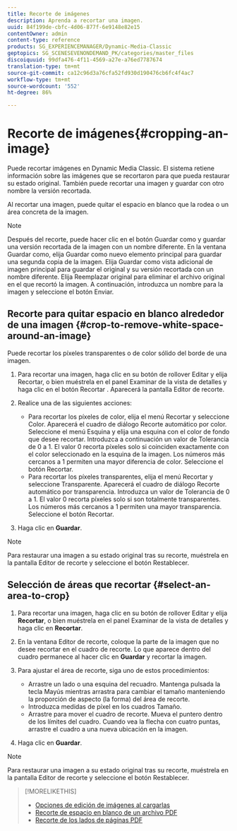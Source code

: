 ```yaml
---
title: Recorte de imágenes
description: Aprenda a recortar una imagen.
uuid: 84f199de-cbfc-4d06-877f-6e9148e82e15
contentOwner: admin
content-type: reference
products: SG_EXPERIENCEMANAGER/Dynamic-Media-Classic
geptopics: SG_SCENESEVENONDEMAND_PK/categories/master_files
discoiquuid: 99dfa476-4f11-4569-a27e-a76ed7787674
translation-type: tm+mt
source-git-commit: ca12c96d3a76cfa52fd930d190476cb6fc4f4ac7
workflow-type: tm+mt
source-wordcount: '552'
ht-degree: 86%

---
```



# Recorte de imágenes{#cropping-an-image}

Puede recortar imágenes en Dynamic Media Classic. El sistema retiene información sobre las imágenes que se recortaron para que pueda restaurar su estado original. También puede recortar una imagen y guardar con otro nombre la versión recortada.

Al recortar una imagen, puede quitar el espacio en blanco que la rodea o un área concreta de la imagen.

>[!NOTE]
>
>Después del recorte, puede hacer clic en el botón Guardar como y guardar una versión recortada de la imagen con un nombre diferente. En la ventana Guardar como, elija Guardar como nuevo elemento principal para guardar una segunda copia de la imagen. Elija Guardar como vista adicional de imagen principal para guardar el original y su versión recortada con un nombre diferente. Elija Reemplazar original para eliminar el archivo original en el que recortó la imagen. A continuación, introduzca un nombre para la imagen y seleccione el botón Enviar.

## Recorte para quitar espacio en blanco alrededor de una imagen  {#crop-to-remove-white-space-around-an-image}

Puede recortar los píxeles transparentes o de color sólido del borde de una imagen.

1. Para recortar una imagen, haga clic en su botón de rollover Editar y elija Recortar, o bien muéstrela en el panel Examinar de la vista de detalles y haga clic en el botón Recortar . Aparecerá la pantalla Editor de recorte.
1. Realice una de las siguientes acciones:

   * Para recortar los píxeles de color, elija el menú Recortar y seleccione Color. Aparecerá el cuadro de diálogo Recorte automático por color. Seleccione el menú Esquina y elija una esquina con el color de fondo que desee recortar. Introduzca a continuación un valor de Tolerancia de 0 a 1. El valor 0 recorta píxeles solo si coinciden exactamente con el color seleccionado en la esquina de la imagen. Los números más cercanos a 1 permiten una mayor diferencia de color. Seleccione el botón Recortar.
   * Para recortar los píxeles transparentes, elija el menú Recortar y seleccione Transparente. Aparecerá el cuadro de diálogo Recorte automático por transparencia. Introduzca un valor de Tolerancia de 0 a 1. El valor 0 recorta píxeles solo si son totalmente transparentes. Los números más cercanos a 1 permiten una mayor transparencia. Seleccione el botón Recortar.

1. Haga clic en **Guardar**.

>[!NOTE]
>
>Para restaurar una imagen a su estado original tras su recorte, muéstrela en la pantalla Editor de recorte y seleccione el botón Restablecer.

## Selección de áreas que recortar  {#select-an-area-to-crop}

1. Para recortar una imagen, haga clic en su botón de rollover Editar y elija **Recortar**, o bien muéstrela en el panel Examinar de la vista de detalles y haga clic en **Recortar**.

1. En la ventana Editor de recorte, coloque la parte de la imagen que no desee recortar en el cuadro de recorte. Lo que aparece dentro del cuadro permanece al hacer clic en **Guardar** y recortar la imagen.
1. Para ajustar el área de recorte, siga uno de estos procedimientos:

   * Arrastre un lado o una esquina del recuadro. Mantenga pulsada la tecla Mayús mientras arrastra para cambiar el tamaño manteniendo la proporción de aspecto (la forma) del área de recorte.
   * Introduzca medidas de píxel en los cuadros Tamaño.
   * Arrastre para mover el cuadro de recorte. Mueva el puntero dentro de los límites del cuadro. Cuando vea la flecha con cuatro puntas, arrastre el cuadro a una nueva ubicación en la imagen.

1. Haga clic en **Guardar**.

>[!NOTE]
>
>Para restaurar una imagen a su estado original tras su recorte, muéstrela en la pantalla Editor de recorte y seleccione el botón Restablecer.

>[!MORELIKETHIS]
>
>* [Opciones de edición de imágenes al cargarlas](image-editing-options-upload.md#image-editing-options-at-upload)
>* [Recorte de espacio en blanco de un archivo PDF](pdfs.md#cropping_white_space_from_a_pdf_file)
>* [Recorte de los lados de páginas PDF](pdfs.md#cropping_from_the_sides_of_pdf_pages)

